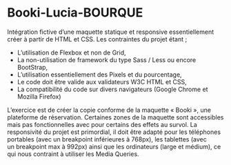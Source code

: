 # Booki-Lucia-BOURQUE

Intégration fictive d’une maquette statique et responsive essentiellement créer à partir de HTML et CSS.
Les contraintes du projet étant ;
* L’utilisation de Flexbox et non de Grid,
* La non-utilisation de framework du type Sass / Less ou encore BootStrap,
* L’utilisation essentiellement des Pixels et du pourcentage,
* Le code doit être valide aux validateurs W3C HTML et CSS,
* La compatibilité du code sur divers navigateurs (Google Chrome et Mozilla Firefox)

L’exercice est de créer la copie conforme de la maquette « Booki », une plateforme de réservation.
Certaines zones de la maquette sont accessibles mais pas fonctionnelles avec pour certains des effets au survol.
La responsivité du projet est primordial, il doit être adapté pour les téléphones portables (avec un breakpoint inférieures à 768px),
les tablettes (avec un breakpoint max à 992px) ainsi que les ordinateurs (large et médium), ce qui nous contraint à utiliser les Media Queries.

